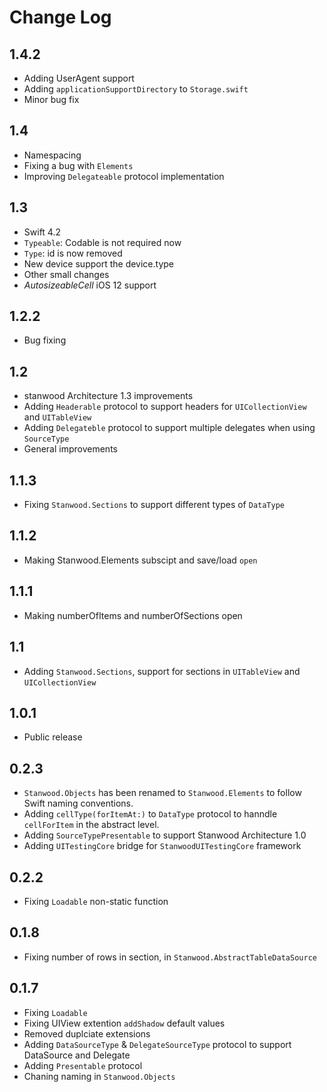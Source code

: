 # Change Log

## 1.4.2
- Adding UserAgent support
- Adding `applicationSupportDirectory` to `Storage.swift`
- Minor bug fix

## 1.4 

- Namespacing
- Fixing a bug with `Elements`
- Improving `Delegateable` protocol implementation

## 1.3 

- Swift 4.2
- `Typeable`: Codable is not required now
- `Type`: id is now removed
- New device support the device.type
- Other small changes
- *AutosizeableCell* iOS 12 support

## 1.2.2

- Bug fixing

## 1.2

- stanwood Architecture 1.3 improvements
- Adding `Headerable` protocol to support headers for `UICollectionView` and `UITableView`
- Adding `Delegateble` protocol to support multiple delegates when using `SourceType`
- General improvements

## 1.1.3

- Fixing `Stanwood.Sections` to support different types of `DataType`

## 1.1.2

- Making Stanwood.Elements subscipt and save/load `open`

## 1.1.1

- Making numberOfItems and numberOfSections open

## 1.1

- Adding `Stanwood.Sections`, support for sections in `UITableView` and `UICollectionView`

## 1.0.1

- Public release

## 0.2.3

- `Stanwood.Objects` has been renamed to `Stanwood.Elements` to follow Swift naming conventions.
- Adding `cellType(forItemAt:)` to `DataType` protocol to hanndle `cellForItem` in the abstract level.
- Adding `SourceTypePresentable` to support Stanwood Architecture 1.0
- Adding `UITestingCore` bridge for `StanwoodUITestingCore` framework

## 0.2.2

- Fixing `Loadable` non-static function

## 0.1.8

- Fixing number of rows in section, in `Stanwood.AbstractTableDataSource`

## 0.1.7

- Fixing `Loadable`
- Fixing UIView extention `addShadow` default values
- Removed duplciate extensions
- Adding `DataSourceType` & `DelegateSourceType` protocol to support DataSource and Delegate
- Adding `Presentable` protocol
- Chaning naming in `Stanwood.Objects`
